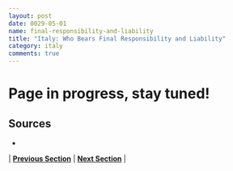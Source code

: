 ```yaml
---
layout: post
date: 0029-05-01
name: final-responsibility-and-liability
title: "Italy: Who Bears Final Responsibility and Liability"
category: italy
comments: true
---
```


# Page in progress, stay tuned!

Sources
-- 
- 

| **[Previous Section]( https://neo-project.github.io/global-blockchain-compliance-hub//italy/italy-privacy-and-data-protection.html)** | **[Next Section]( https://neo-project.github.io/global-blockchain-compliance-hub//italy/italy-smart-contracts.html)** |
